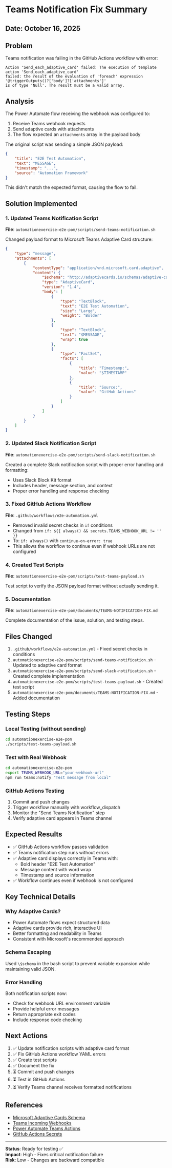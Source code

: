 # Teams Notification Fix Summary

## Date: October 16, 2025

## Problem
Teams notification was failing in the GitHub Actions workflow with error:
```
Action 'Send_each_adaptive_card' failed: The execution of template action 'Send_each_adaptive_card' 
failed: the result of the evaluation of 'foreach' expression '@triggerOutputs()?['body']?['attachments']' 
is of type 'Null'. The result must be a valid array.
```

## Analysis
The Power Automate flow receiving the webhook was configured to:
1. Receive Teams webhook requests
2. Send adaptive cards with attachments
3. The flow expected an `attachments` array in the payload body

The original script was sending a simple JSON payload:
```json
{
    "title": "E2E Test Automation",
    "text": "MESSAGE",
    "timestamp": "...",
    "source": "Automation Framework"
}
```

This didn't match the expected format, causing the flow to fail.

## Solution Implemented

### 1. Updated Teams Notification Script
**File**: `automationexercise-e2e-pom/scripts/send-teams-notification.sh`

Changed payload format to Microsoft Teams Adaptive Card structure:
```json
{
    "type": "message",
    "attachments": [
        {
            "contentType": "application/vnd.microsoft.card.adaptive",
            "content": {
                "$schema": "http://adaptivecards.io/schemas/adaptive-card.json",
                "type": "AdaptiveCard",
                "version": "1.4",
                "body": [
                    {
                        "type": "TextBlock",
                        "text": "E2E Test Automation",
                        "size": "Large",
                        "weight": "Bolder"
                    },
                    {
                        "type": "TextBlock",
                        "text": "$MESSAGE",
                        "wrap": true
                    },
                    {
                        "type": "FactSet",
                        "facts": [
                            {
                                "title": "Timestamp:",
                                "value": "$TIMESTAMP"
                            },
                            {
                                "title": "Source:",
                                "value": "GitHub Actions"
                            }
                        ]
                    }
                ]
            }
        }
    ]
}
```

### 2. Updated Slack Notification Script
**File**: `automationexercise-e2e-pom/scripts/send-slack-notification.sh`

Created a complete Slack notification script with proper error handling and formatting:
- Uses Slack Block Kit format
- Includes header, message section, and context
- Proper error handling and response checking

### 3. Fixed GitHub Actions Workflow
**File**: `.github/workflows/e2e-automation.yml`

- Removed invalid secret checks in `if` conditions
- Changed from `if: ${{ always() && secrets.TEAMS_WEBHOOK_URL != '' }}` 
- To: `if: always()` with `continue-on-error: true`
- This allows the workflow to continue even if webhook URLs are not configured

### 4. Created Test Scripts
**File**: `automationexercise-e2e-pom/scripts/test-teams-payload.sh`

Test script to verify the JSON payload format without actually sending it.

### 5. Documentation
**File**: `automationexercise-e2e-pom/documents/TEAMS-NOTIFICATION-FIX.md`

Complete documentation of the issue, solution, and testing steps.

## Files Changed
1. `.github/workflows/e2e-automation.yml` - Fixed secret checks in conditions
2. `automationexercise-e2e-pom/scripts/send-teams-notification.sh` - Updated to adaptive card format
3. `automationexercise-e2e-pom/scripts/send-slack-notification.sh` - Created complete implementation
4. `automationexercise-e2e-pom/scripts/test-teams-payload.sh` - Created test script
5. `automationexercise-e2e-pom/documents/TEAMS-NOTIFICATION-FIX.md` - Added documentation

## Testing Steps

### Local Testing (without sending)
```bash
cd automationexercise-e2e-pom
./scripts/test-teams-payload.sh
```

### Test with Real Webhook
```bash
cd automationexercise-e2e-pom
export TEAMS_WEBHOOK_URL="your-webhook-url"
npm run teams:notify "Test message from local"
```

### GitHub Actions Testing
1. Commit and push changes
2. Trigger workflow manually with workflow_dispatch
3. Monitor the "Send Teams Notification" step
4. Verify adaptive card appears in Teams channel

## Expected Results
- ✅ GitHub Actions workflow passes validation
- ✅ Teams notification step runs without errors
- ✅ Adaptive card displays correctly in Teams with:
  - Bold header "E2E Test Automation"
  - Message content with word wrap
  - Timestamp and source information
- ✅ Workflow continues even if webhook is not configured

## Key Technical Details

### Why Adaptive Cards?
- Power Automate flows expect structured data
- Adaptive cards provide rich, interactive UI
- Better formatting and readability in Teams
- Consistent with Microsoft's recommended approach

### Schema Escaping
Used `\$schema` in the bash script to prevent variable expansion while maintaining valid JSON.

### Error Handling
Both notification scripts now:
- Check for webhook URL environment variable
- Provide helpful error messages
- Return appropriate exit codes
- Include response code checking

## Next Actions
1. ✅ Update notification scripts with adaptive card format
2. ✅ Fix GitHub Actions workflow YAML errors
3. ✅ Create test scripts
4. ✅ Document the fix
5. ⏳ Commit and push changes
6. ⏳ Test in GitHub Actions
7. ⏳ Verify Teams channel receives formatted notifications

## References
- [Microsoft Adaptive Cards Schema](https://adaptivecards.io/explorer/)
- [Teams Incoming Webhooks](https://learn.microsoft.com/en-us/microsoftteams/platform/webhooks-and-connectors/how-to/add-incoming-webhook)
- [Power Automate Teams Actions](https://learn.microsoft.com/en-us/power-automate/teams/overview)
- [GitHub Actions Secrets](https://docs.github.com/en/actions/security-guides/encrypted-secrets)

---
**Status**: Ready for testing ✅  
**Impact**: High - Fixes critical notification failure  
**Risk**: Low - Changes are backward compatible  
